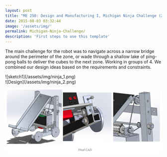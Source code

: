 ```yaml
---
layout: post
title: "ME 250: Design and Manufacturing I, Michigan Ninja Challenge (2017)"
date: 2015-08-03 03:32:44
image: '/assets/img/'
permalink: Michigan-Ninja-Challenge/
description: 'First steps to use this template'
---
```


  
The main challenge for the robot was to navigate across a narrow bridge around the perimeter of the zone, or wade through a shallow lake of ping-pong balls to deliver the cubes to the next zone. Working in groups of 4. We combined our design ideas based on the requirements and constraints.

<div class="images-left">
![sketch1](/assets/img/ninja_1.png)
</div>
<div class="images-right">
![Design](/assets/img/ninja_2.png)
</div>

![Tipping](/assets/img/ninja_3.png)

